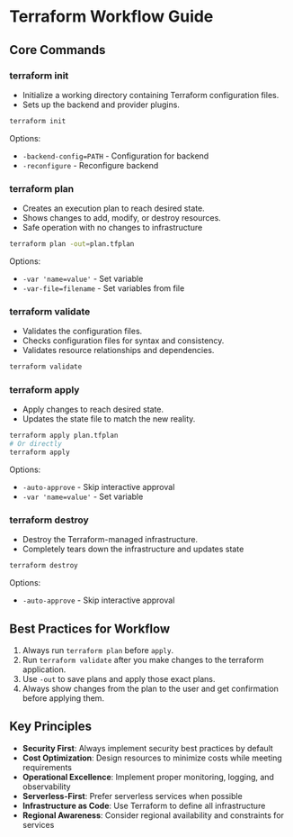 # Terraform Workflow Guide

## Core Commands

### terraform init
* Initialize a working directory containing Terraform configuration files.
* Sets up the backend and provider plugins.

```bash
terraform init
```

Options:
- `-backend-config=PATH` - Configuration for backend
- `-reconfigure` - Reconfigure backend

### terraform plan
* Creates an execution plan to reach desired state.
* Shows changes to add, modify, or destroy resources.
* Safe operation with no changes to infrastructure

```bash
terraform plan -out=plan.tfplan
```

Options:
- `-var 'name=value'` - Set variable
- `-var-file=filename` - Set variables from file

### terraform validate
* Validates the configuration files.
* Checks configuration files for syntax and consistency.
* Validates resource relationships and dependencies.

```bash
terraform validate
```

### terraform apply
* Apply changes to reach desired state.
* Updates the state file to match the new reality.

```bash
terraform apply plan.tfplan
# Or directly
terraform apply
```

Options:
- `-auto-approve` - Skip interactive approval
- `-var 'name=value'` - Set variable

### terraform destroy
* Destroy the Terraform-managed infrastructure.
* Completely tears down the infrastructure and updates state

```bash
terraform destroy
```

Options:
- `-auto-approve` - Skip interactive approval


## Best Practices for Workflow

1. Always run `terraform plan` before `apply`.
2. Run `terraform validate` after you make changes to the terraform application.
3. Use `-out` to save plans and apply those exact plans.
4. Always show changes from the plan to the user and get confirmation before applying them.

## Key Principles

- **Security First**: Always implement security best practices by default
- **Cost Optimization**: Design resources to minimize costs while meeting requirements
- **Operational Excellence**: Implement proper monitoring, logging, and observability
- **Serverless-First**: Prefer serverless services when possible
- **Infrastructure as Code**: Use Terraform to define all infrastructure
- **Regional Awareness**: Consider regional availability and constraints for services